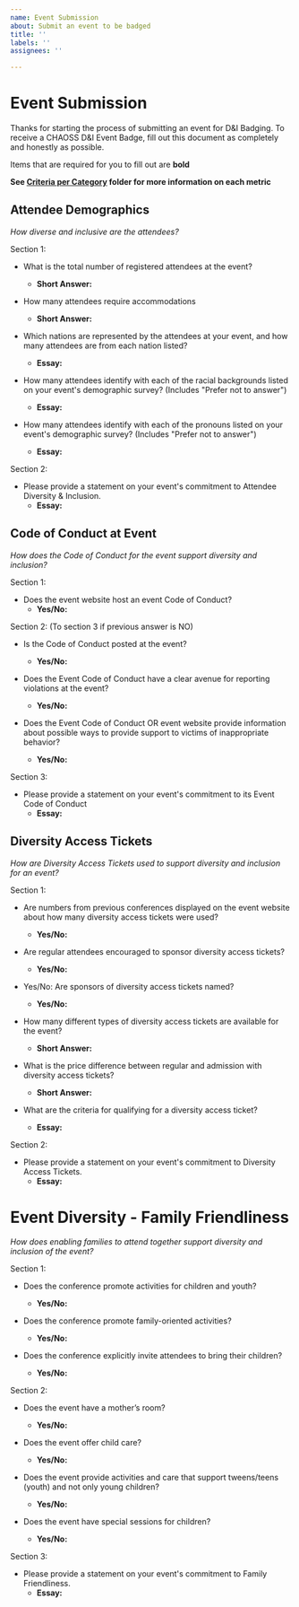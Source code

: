 ```yaml
---
name: Event Submission
about: Submit an event to be badged
title: ''
labels: ''
assignees: ''

---
```


# Event Submission

Thanks for starting the process of submitting an event for D&I Badging. To receive a CHAOSS D&I Event Badge, fill out this document as completely and honestly as possible.

Items that are required for you to fill out are __bold__

**See [Criteria per Category](https://github.com/Nebrethar/Docs-Diversity-Inclusion-Badging/tree/master/Event/Criteria-per-Category) folder for more information on each metric**

## Attendee Demographics

_How diverse and inclusive are the attendees?_

Section 1:
* What is the total number of registered attendees at the event?
  * __Short Answer:__ 
  
* How many attendees require accommodations
  * __Short Answer:__ 

* Which nations are represented by the attendees at your event, and how many attendees are from each nation listed?
  * __Essay:__ 

* How many attendees identify with each of the racial backgrounds listed on your event's demographic survey? (Includes "Prefer not to answer")
  * __Essay:__ 

* How many attendees identify with each of the pronouns listed on your event's demographic survey? (Includes "Prefer not to answer")
  * __Essay:__ 

Section 2:
* Please provide a statement on your event's commitment to Attendee Diversity & Inclusion.
  * __Essay:__ 

## Code of Conduct at Event

_How does the Code of Conduct for the event support diversity and inclusion?_

Section 1:
* Does the event website host an event Code of Conduct?
  * __Yes/No:__ 

Section 2: (To section 3 if previous answer is NO)
* Is the Code of Conduct posted at the event?
  * __Yes/No:__ 

* Does the Event Code of Conduct have a clear avenue for reporting violations at the event?
  * __Yes/No:__ 

* Does the Event Code of Conduct OR event website provide information about possible ways to provide support to victims of inappropriate behavior?
  * __Yes/No:__ 

Section 3:
* Please provide a statement on your event's commitment to its Event Code of Conduct
  * __Essay:__

## Diversity Access Tickets

_How are Diversity Access Tickets used to support diversity and inclusion for an event?_

Section 1:
* Are numbers from previous conferences displayed on the event website about how many diversity access tickets were used?
  * __Yes/No:__
  
* Are regular attendees encouraged to sponsor diversity access tickets?
  * __Yes/No:__
  
* Yes/No: Are sponsors of diversity access tickets named?
  * __Yes/No:__

* How many different types of diversity access tickets are available for the event?
  * __Short Answer:__ 
  
* What is the price difference between regular and admission with diversity access tickets?
  * __Short Answer:__ 
  
* What are the criteria for qualifying for a diversity access ticket?
  * __Essay:__ 
 
Section 2: 
* Please provide a statement on your event's commitment to Diversity Access Tickets.
  * __Essay:__ 

# Event Diversity - Family Friendliness

_How does enabling families to attend together support diversity and inclusion of the event?_

Section 1:
* Does the conference promote activities for children and youth?
  * __Yes/No:__

* Does the conference promote family-oriented activities?
  * __Yes/No:__

* Does the conference explicitly invite attendees to bring their children?
  * __Yes/No:__

Section 2:
* Does the event have a mother’s room?
  * __Yes/No:__

* Does the event offer child care?
  * __Yes/No:__

* Does the event provide activities and care that support tweens/teens (youth) and not only young children?
  * __Yes/No:__

* Does the event have special sessions for children?
  * __Yes/No:__

Section 3:
* Please provide a statement on your event's commitment to Family Friendliness.
  * __Essay:__
